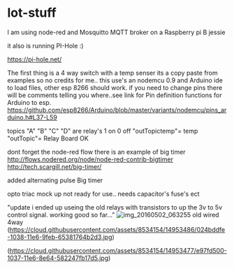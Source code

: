 # lot-stuff
I am using node-red and Mosquitto MQTT broker on a Raspberry pi B jessie

it also is running PI-Hole :) 

https://pi-hole.net/


The first thing is a 4 way switch with a temp senser
its a copy paste from examples so no credits for me.. 
this use's an nodemcu 0.9 and Arduino ide to load files, other esp 8266 should work.
if you need to change pins there will be comments telling you where..see link for Pin definition functions for Arduino to esp.
https://github.com/esp8266/Arduino/blob/master/variants/nodemcu/pins_arduino.h#L37-L59 



topics "A" "B" "C" "D" are relay's 1 on 0 off
"outTopictemp"= temp
"outTopic"= Relay Board OK

dont forget the node-red flow there is an example of big timer http://flows.nodered.org/node/node-red-contrib-bigtimer
http://tech.scargill.net/big-timer/


added alternating pulse Big timer

opto triac mock up not ready for use.. needs capacitor's fuse's ect

"update i ended up useing the old relays with transistors
to up the 3v to 5v control signal. working good so far..."
![img_20160502_063255](https://cloud.githubusercontent.com/assets/8534154/14953192/1c13fd64-1035-11e6-9e7e-2196b49ab68b.jpg)
old wired 4way
(https://cloud.githubusercontent.com/assets/8534154/14953486/024bddfe-1038-11e6-9feb-65381764b2d3.jpg)

(https://cloud.githubusercontent.com/assets/8534154/14953477/e97fd500-1037-11e6-8e64-582247fb17d5.jpg)
